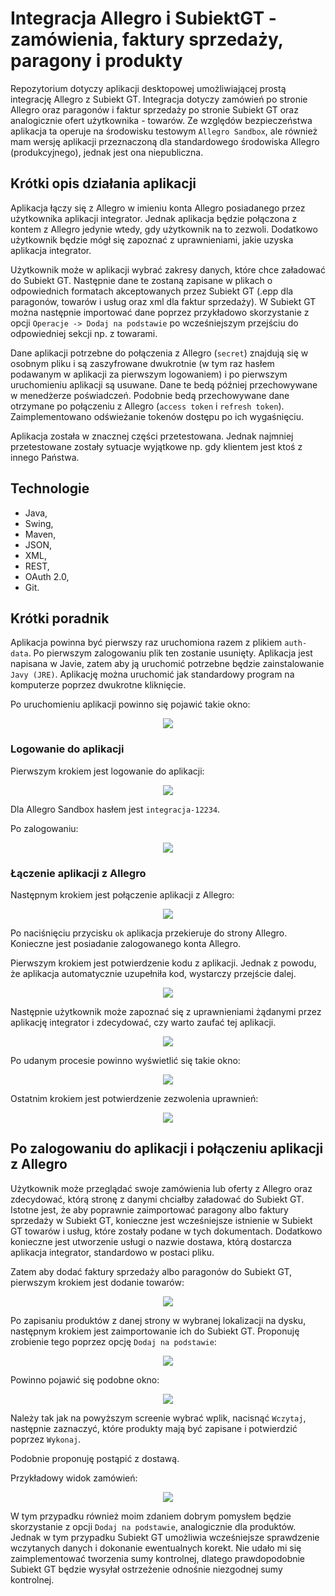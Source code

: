 # Integracja Allegro i SubiektGT - zamówienia, faktury sprzedaży, paragony i produkty

Repozytorium dotyczy aplikacji desktopowej umożliwiającej prostą integrację Allegro z Subiekt GT. Integracja dotyczy zamówień po stronie Allegro oraz paragonów i faktur sprzedaży po stronie Subiekt GT oraz analogicznie ofert użytkownika - towarów. Ze względów bezpieczeństwa aplikacja ta operuje na środowisku testowym `Allegro Sandbox`, ale również mam wersję aplikacji przeznaczoną dla standardowego środowiska Allegro (produkcyjnego), jednak jest ona niepubliczna.

## Krótki opis działania aplikacji

Aplikacja łączy się z Allegro w imieniu konta Allegro posiadanego przez użytkownika aplikacji integrator. Jednak aplikacja będzie połączona z kontem z Allegro jedynie wtedy, gdy użytkownik na to zezwoli. Dodatkowo użytkownik będzie mógł się zapoznać z uprawnieniami, jakie uzyska aplikacja integrator.

Użytkownik może w aplikacji wybrać zakresy danych, które chce załadować do Subiekt GT. Następnie dane te zostaną zapisane w plikach o odpowiednich formatach akceptowanych przez Subiekt GT (.epp dla paragonów, towarów i usług oraz xml dla faktur sprzedaży). W Subiekt GT można następnie importować dane poprzez przykładowo skorzystanie z opcji `Operacje -> Dodaj na podstawie` po wcześniejszym przejściu do odpowiedniej sekcji np. z towarami.

Dane aplikacji potrzebne do połączenia z Allegro (`secret`) znajdują się w osobnym pliku i są zaszyfrowane dwukrotnie (w tym raz hasłem podawanym w aplikacji za pierwszym logowaniem) i po pierwszym uruchomieniu aplikacji są usuwane. Dane te bedą później przechowywane w menedżerze poświadczeń. Podobnie bedą przechowywane dane otrzymane po połączeniu z Allegro (`access token` i `refresh token`). Zaimplementowano odświeżanie tokenów dostępu po ich wygaśnięciu.

Aplikacja została w znacznej części przetestowana. Jednak najmniej przetestowane zostały sytuacje wyjątkowe np. gdy klientem jest ktoś z innego Państwa.

## Technologie

* Java,
* Swing,
* Maven,
* JSON,
* XML,
* REST,
* OAuth 2.0,
* Git.

## Krótki poradnik

Aplikacja powinna być pierwszy raz uruchomiona razem z plikiem `auth-data`. Po pierwszym zalogowaniu plik ten zostanie usunięty. Aplikacja jest napisana w Javie, zatem aby ją uruchomić potrzebne będzie zainstalowanie `Javy (JRE)`. Aplikację można uruchomić jak standardowy program na komputerze poprzez dwukrotne kliknięcie.

Po uruchomieniu aplikacji powinno się pojawić takie okno:
<p align="center">
    <img src="screenshoty/logowanie-1.png">
<p>


### Logowanie do aplikacji

Pierwszym krokiem jest logowanie do aplikacji:
<p align="center">
    <img src="screenshoty/logowanie-2.png">
<p>

Dla Allegro Sandbox hasłem jest `integracja-12234`.

Po zalogowaniu:
<p align="center">
    <img src="screenshoty/logowanie-3.png">
<p>


### Łączenie aplikacji z Allegro

Następnym krokiem jest połączenie aplikacji z Allegro:
<p align="center">
    <img src="screenshoty/logowanie-4.png">
<p>

Po naciśnięciu przycisku `ok` aplikacja przekieruje do strony Allegro. Konieczne jest posiadanie zalogowanego konta Allegro. 

Pierwszym krokiem jest potwierdzenie kodu z aplikacji. Jednak z powodu, że aplikacja automatycznie uzupełniła kod, wystarczy przejście dalej.
<p align="center">
    <img src="screenshoty/logowanie-5.png">
<p>

Następnie użytkownik może zapoznać się z uprawnieniami żądanymi przez aplikację integrator i zdecydować, czy warto zaufać tej aplikacji.
<p align="center">
    <img src="screenshoty/logowanie-6.png">
<p>

Po udanym procesie powinno wyświetlić się takie okno:
<p align="center">
    <img src="screenshoty/logowanie-7.png">
<p>

Ostatnim krokiem jest potwierdzenie zezwolenia uprawnień:
<p align="center">
    <img src="screenshoty/logowanie-8.png">
<p>


## Po zalogowaniu do aplikacji i połączeniu aplikacji z Allegro

Użytkownik może przeglądać swoje zamówienia lub oferty z Allegro oraz zdecydować, którą stronę z danymi chciałby załadować do Subiekt GT. Istotne jest, że aby poprawnie zaimportować paragony albo faktury sprzedaży w Subiekt GT, konieczne jest wcześniejsze istnienie w Subiekt GT towarów i usług, które zostały podane w tych dokumentach. Dodatkowo konieczne jest utworzenie usługi o nazwie dostawa, którą dostarcza aplikacja integrator, standardowo w postaci pliku.

Zatem aby dodać faktury sprzedaży albo paragonów do Subiekt GT, pierwszym krokiem jest dodanie towarów:
<p align="center">
    <img src="screenshoty/produkty.png">
<p>

Po zapisaniu produktów z danej strony w wybranej lokalizacji na dysku, następnym krokiem jest zaimportowanie ich do Subiekt GT. Proponuję zrobienie tego poprzez opcję `Dodaj na podstawie`:
<p align="center">
    <img src="screenshoty/subiekt-towary-1.png">
<p>

Powinno pojawić się podobne okno:
<p align="center">
    <img src="screenshoty/subiekt-towary-2.png">
<p>

Należy tak jak na powyższym screenie wybrać wplik, nacisnąć `Wczytaj`, następnie zaznaczyć, które produkty mają być zapisane i potwierdzić poprzez `Wykonaj`.

Podobnie proponuję postąpić z dostawą.

Przykładowy widok zamówień:
<p align="center">
    <img src="screenshoty/zamowienia.png">
<p>

W tym przypadku również moim zdaniem dobrym pomysłem będzie skorzystanie z opcji `Dodaj na podstawie`, analogicznie dla produktów. Jednak w tym przypadku Subiekt GT umożliwia wcześniejsze sprawdzenie wczytanych danych i dokonanie ewentualnych korekt. Nie udało mi się zaimplementować tworzenia sumy kontrolnej, dlatego prawdopodobnie Subiekt GT będzie wysyłał ostrzeżenie odnośnie niezgodnej sumy kontrolnej.



